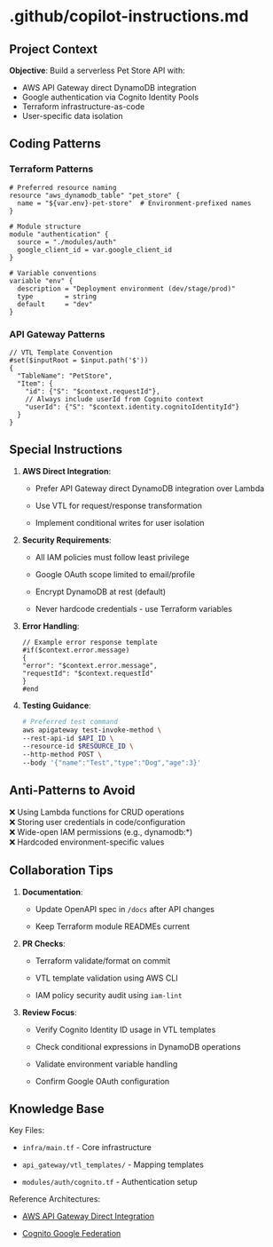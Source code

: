 # .github/copilot-instructions.md

## Project Context
**Objective**: Build a serverless Pet Store API with:
- AWS API Gateway direct DynamoDB integration
- Google authentication via Cognito Identity Pools
- Terraform infrastructure-as-code
- User-specific data isolation

## Coding Patterns

### Terraform Patterns
```hcl
# Preferred resource naming
resource "aws_dynamodb_table" "pet_store" {
  name = "${var.env}-pet-store"  # Environment-prefixed names
}

# Module structure
module "authentication" {
  source = "./modules/auth"
  google_client_id = var.google_client_id
}

# Variable conventions
variable "env" {
  description = "Deployment environment (dev/stage/prod)"
  type        = string
  default     = "dev"
}
```

### API Gateway Patterns
```vtl
// VTL Template Convention
#set($inputRoot = $input.path('$'))
{
  "TableName": "PetStore",
  "Item": {
    "id": {"S": "$context.requestId"},
    // Always include userId from Cognito context
    "userId": {"S": "$context.identity.cognitoIdentityId"}
  }
}
```

## Special Instructions

1.  **AWS Direct Integration**:
    
    -   Prefer API Gateway direct DynamoDB integration over Lambda
        
    -   Use VTL for request/response transformation
        
    -   Implement conditional writes for user isolation
        
2.  **Security Requirements**:
    
    -   All IAM policies must follow least privilege
        
    -   Google OAuth scope limited to email/profile
        
    -   Encrypt DynamoDB at rest (default)
        
    -   Never hardcode credentials - use Terraform variables
        
3.  **Error Handling**:

    ```vtl
    // Example error response template
    #if($context.error.message)
    {
    "error": "$context.error.message",
    "requestId": "$context.requestId"
    }
    #end
    ```

4.  **Testing Guidance**:
    ```bash
    # Preferred test command
    aws apigateway test-invoke-method \
    --rest-api-id $API_ID \
    --resource-id $RESOURCE_ID \
    --http-method POST \
    --body '{"name":"Test","type":"Dog","age":3}'
    ```

## Anti-Patterns to Avoid

❌ Using Lambda functions for CRUD operations  
❌ Storing user credentials in code/configuration  
❌ Wide-open IAM permissions (e.g., dynamodb:*)  
❌ Hardcoded environment-specific values

## Collaboration Tips

1.  **Documentation**:
    
    -   Update OpenAPI spec in  `/docs`  after API changes
        
    -   Keep Terraform module READMEs current
        
2.  **PR Checks**:
    
    -   Terraform validate/format on commit
        
    -   VTL template validation using AWS CLI
        
    -   IAM policy security audit using  `iam-lint`
        
3.  **Review Focus**:
    
    -   Verify Cognito Identity ID usage in VTL templates
        
    -   Check conditional expressions in DynamoDB operations
        
    -   Validate environment variable handling
        
    -   Confirm Google OAuth configuration
        

## Knowledge Base

Key Files:

-   `infra/main.tf`  - Core infrastructure
    
-   `api_gateway/vtl_templates/`  - Mapping templates
    
-   `modules/auth/cognito.tf`  - Authentication setup
    

Reference Architectures:

-   [AWS API Gateway Direct Integration](https://docs.aws.amazon.com/apigateway/latest/developerguide/integrating-api-with-aws-services-dynamodb.html)
    
-   [Cognito Google Federation](https://docs.aws.amazon.com/cognito/latest/developerguide/cognito-user-pools-identity-federation-google.html)